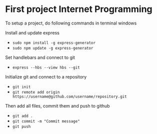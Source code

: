 # First project Internet Programming

To setup a project, do following commands in terminal windows

Install and update express
* ```sudo npm install -g express-generator```
* ```sudo npm update -g express-generator```

Set handlebars and connect to git
* ```express --hbs --view hbs --git```

Initialize git and connect to a repository
* ```git init```
* ```git remote add origin https://username@github.com/username/repository.git```

Then add all files, commit them and push to github
* ```git add .```
* ```git commit -m "Commit message"```
* ```git push```
